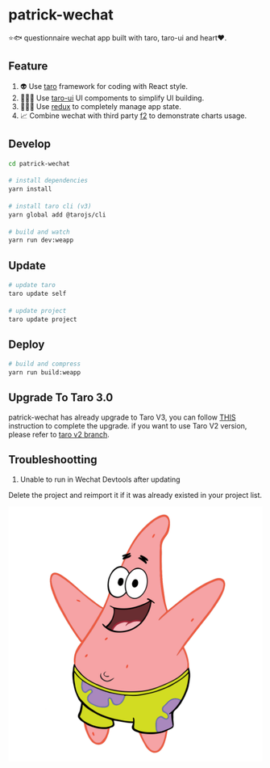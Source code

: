 # patrick-wechat

⭐️🐟 questionnaire wechat app built with taro, taro-ui and heart❤️.

## Feature

1. 👽 Use [taro](https://github.com/NervJS/taro) framework for coding with React style.
2. 👨🏻‍💻 Use [taro-ui](https://github.com/NervJS/taro-ui) UI compoments to simplify UI building.
3. 👩🏻‍💻 Use [redux](https://github.com/reduxjs/redux) to completely manage app state.
4. 📈 Combine wechat with third party [f2](https://github.com/antvis/f2) to demonstrate charts usage.

## Develop

```bash
cd patrick-wechat

# install dependencies
yarn install

# install taro cli (v3)
yarn global add @tarojs/cli

# build and watch
yarn run dev:weapp
```

## Update

```bash
# update taro
taro update self

# update project
taro update project
```

## Deploy

```bash
# build and compress
yarn run build:weapp
```

## Upgrade To Taro 3.0

patrick-wechat has already upgrade to Taro V3, you can follow [THIS](https://taro-docs.jd.com/taro/docs/migration) instruction to complete the upgrade.
if you want to use Taro V2 version, please refer to [taro v2 branch](https://github.com/kennylbj/patrick-wechat/tree/taro-v2).

## Troubleshootting

1. Unable to run in Wechat Devtools after updating

  Delete the project and reimport it if it was already existed in your project list.



![patrick](./screenshots/patrick.png)
